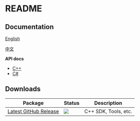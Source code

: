 # README #

## Documentation

[English](/docs/README.md)

[中文](https://github.com/subor/sdk/tree/zh-cn/docs/README.md)

__API docs__
- [C++](https://subor.github.io/api/cpp/en-US/)
- [C#](https://subor.github.io/api/cs/en-US/)

## Downloads

| Package | Status | Description
|-|-|-
| [Latest GitHub Release](https://github.com/subor/sdk/releases/latest) | [![](https://img.shields.io/github/release/subor/sdk.svg)]((https://github.com/subor/sdk/releases/latest)) | C++ SDK, Tools, etc.
